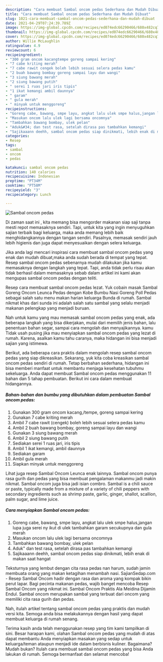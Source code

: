 ```yaml
---
description: "Cara membuat Sambal oncom pedas Sederhana dan Mudah Dibuat"
title: "Cara membuat Sambal oncom pedas Sederhana dan Mudah Dibuat"
slug: 1021-cara-membuat-sambal-oncom-pedas-sederhana-dan-mudah-dibuat
date: 2021-04-29T07:24:39.789Z
image: https://img-global.cpcdn.com/recipes/ed074edc66290466/680x482cq70/sambal-oncom-pedas-foto-resep-utama.jpg
thumbnail: https://img-global.cpcdn.com/recipes/ed074edc66290466/680x482cq70/sambal-oncom-pedas-foto-resep-utama.jpg
cover: https://img-global.cpcdn.com/recipes/ed074edc66290466/680x482cq70/sambal-oncom-pedas-foto-resep-utama.jpg
author: Willie McLaughlin
ratingvalue: 4.9
reviewcount: 6
recipeingredient:
- "300 gram oncom kacangtempe goreng sampai kering"
- "7 cabe kriting merah"
- "7 cabe rawit cengek boleh lebih sesuai selera pedas kamu"
- "2 buah bawang bombay goreng sampai layu dan wangi"
- "3 siung bawang merah"
- "2 siung bawang putih"
- " serei 1 ruas jari iris tipis"
- "1 ikat kemangi ambil daunnya"
- " garam"
- " gula merah"
- " minyak untuk menggoreng"
recipeinstructions:
- "Goreng cabe, bawang, smpe layu, angkat lalu ulek smpe halus,jangan lupa juga serei ny ikut di ulek tambahkan garam secukupnya dan gula merah"
- "Masukan oncom lalu ulek lagi bersama oncomnya"
- "Tambahkan bawang bombay, ulek pelan"
- "Aduk&#34; dan test rasa, setelah dirasa pas tambahkan kemangi"
- "Sajikaaann deehh, sambal oncom pedas siap dinikmati, lebih enak di makan saat hangat"
categories:
- Resep
tags:
- sambal
- oncom
- pedas

katakunci: sambal oncom pedas 
nutrition: 140 calories
recipecuisine: Indonesian
preptime: "PT34M"
cooktime: "PT58M"
recipeyield: "3"
recipecategory: Lunch

---
```



![Sambal oncom pedas](https://img-global.cpcdn.com/recipes/ed074edc66290466/680x482cq70/sambal-oncom-pedas-foto-resep-utama.jpg)

Di zaman  saat ini , kita memang bisa mengorder makanan siap saji tanpa mesti repot memasaknya sendiri. Tapi, untuk kita yang ingin menyuguhkan sajian terbaik bagi keluarga, maka anda memang lebih baik menghidangkannya dengan tangan sendiri. Pasalnya, memasak sendiri jauh lebih higienis dan juga dapat menyesuaikan dengan selera keluarga.

Jika anda lagi mencari inspirasi cara membuat sambal oncom pedas yang enak dan mudah dibuat,maka anda sudah berada di tempat yang tepat. Resep sambal oncom pedas  sebenarnya mudah dilakukan jika kamu memasaknya dengan langkah yang tepat. Tapi, anda tidak perlu risau akan tidak berhasil dalam memasaknya 
sebab dalam artikel ini kami akan mengupas sambal oncom pedas dengan teliti.  

Resep cara membuat sambal oncom pedas lezat. Yuk cobain masak Sambal Goreng Oncom Leunca Pedas dengan Kobe Bumbu Nasi Goreng Poll Pedas sebagai salah satu menu makan harian keluarga Bunda di rumah. Sambal nikmat khas dari sunda ini adalah salah satu sambal yang selalu menjadi makanan pelengkap yang menjadi buruan.

Nah untuk kamu yang mau memasak sambal oncom pedas yang enak, ada beberapa langkah yang bisa dikerjakan, mulai dari memilih jenis bahan, lalu penentuan bahan segar, sampai cara mengolah dan menyajikannya. kamu Tidak usah pusing jika mau menyiapkan sambal oncom pedas yang lezat di rumah. Karena, asalkan kamu  tahu caranya, maka hidangan ini bisa menjadi sajian yang istimewa.

Berikut, ada beberapa cara praktis  dalam mengolah resep sambal oncom pedas yang siap dikreasikan. Sekarang, yuk kita coba kreasikan sambal oncom pedas sendiri di rumah. Tetap berbahan sederhana, hidangan ini bisa memberi manfaat untuk membantu menjaga kesehatan tubuhmu sekeluarga. Anda dapat membuat Sambal oncom pedas menggunakan 11 bahan dan 5 tahap pembuatan. Berikut ini cara dalam membuat hidangannya.

<!--inarticleads1-->

##### Bahan-bahan dan bumbu yang dibutuhkan dalam pembuatan Sambal oncom pedas:

1. Gunakan 300 gram oncom kacang,/tempe, goreng sampai kering
1. Gunakan 7 cabe kriting merah
1. Ambil 7 cabe rawit (cengek) boleh lebih sesuai selera pedas kamu
1. Ambil 2 buah bawang bombay, goreng sampai layu dan wangi
1. Gunakan 3 siung bawang merah
1. Ambil 2 siung bawang putih
1. Sediakan  serei 1 ruas jari, iris tipis
1. Ambil 1 ikat kemangi, ambil daunnya
1. Sediakan  garam
1. Ambil  gula merah
1. Siapkan  minyak untuk menggoreng


Lihat juga resep Sambal Oncom Leunca enak lainnya. Sambal oncom punya rasa gurih dan pedas yang bisa membuat pengalaman makanmu jadi makin nikmat. Sambal oncom juga bisa jadi isian combro. Sambal is a chili sauce or paste, typically made from a mixture of a variety of chili peppers with secondary ingredients such as shrimp paste, garlic, ginger, shallot, scallion, palm sugar, and lime juice. 

<!--inarticleads2-->

##### Cara menyiapkan Sambal oncom pedas:

1. Goreng cabe, bawang, smpe layu, angkat lalu ulek smpe halus,jangan lupa juga serei ny ikut di ulek tambahkan garam secukupnya dan gula merah
1. Masukan oncom lalu ulek lagi bersama oncomnya
1. Tambahkan bawang bombay, ulek pelan
1. Aduk&#34; dan test rasa, setelah dirasa pas tambahkan kemangi
1. Sajikaaann deehh, sambal oncom pedas siap dinikmati, lebih enak di makan saat hangat


Teksturnya yang lembut dengan cita rasa pedas nan harum, sudah jamin membuata orang yang makan ketagihan menambah nasi. SajianSedap.com - Resep Sambal Oncom hadir dengan rasa dan aroma yang kompak bikin perut lapar. Bagi pecinta makanan pedas, wajib banget mencoba Resep Sambal Oncom yang nikmat ini. Sambal Oncom Praktis Ala Meidina Dijamin Endul. Sambal oncom merupakan sambal yang terbuat dari oncom yang memiliki cita rasa gurih dan pedas. 

Nah, itulah artikel tentang  sambal oncom pedas  yang praktis dan mudah versi kita. Semoga anda bisa melakukannya dengan hasil yang dapat membuat keluarga di rumah senang. 

Terima kasih anda telah menggunakan resep yang tim kami tampilkan di sini. Besar harapan kami, olahan  Sambal oncom pedas yang mudah di atas dapat membantu Anda menyiapkan masakan yang sedap untuk keluarga/teman ataupun menjadi ide dalam berbisnis kuliner. Bagaimana? Mudah bukan? Itulah cara membuat sambal oncom pedas yang bisa Anda lakukan di rumah. Semoga bermanfaat dan selamat mencoba!

